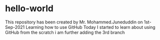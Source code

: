 # hello-world
This repository has been created by Mr. Mohammed.Juneduddin on 1st-Sep-2021
Learning how to use GitHub
Today I started to learn about using GitHub from the scratch
i am further adding the 3rd branch
